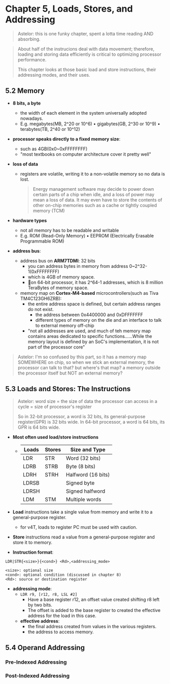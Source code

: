 # Chapter 5, Loads, Stores, and Addressing
>Astelor: this is one funky chapter, spent a lotta time reading AND absorbing.

> About half of the instrucions deal with data movement; therefore, loading and storing data efficiently is critical to optimizing processor performance.
>
> This chapter looks at those basic load and store instructions, their addressing modes, and their uses.

## 5.2 Memory
- **8 bits, a byte**
  - the width of each element in the system universally adopted nowadays.
  - E.g. megabytes(MB, 2^20 or 10^6) • gigabytes(GB, 2^30 or 10^9) • terabytes(TB, 2^40 or 10^12)
- **processor speaks directly to a fixed memory size**: 
  - such as 4GB(0x0~0xFFFFFFFF)
  - "most textbooks on computer architecture cover it pretty well"
- **loss of data**
  - registers are volatile, writing it to a non-volatile memory so no data is lost.
    > Energy management software may decide to power down certain parts of a chip when idle, and a loss of power may mean a loss of data. It may even have to store the contents of other on-chip memories such as a cache or tightly coupled memory (TCM)
- **hardware types**
  - not all memory has to be readable and writable
  - E.g. ROM (Read-Only Memory) • EEPROM (Electrically Erasable Programmable ROM)

- **address bus**:
  - address bus on **ARM7TDMI**: 32 bits
    - you can address bytes in memory from address 0~2^32-1(0xFFFFFFFF)
    - which is 4GB of memory space.
    - 📝on 64-bit processor, it has 2^64-1 addresses, which is 8 million TeraBytes of memory space.
  - memory map on **Cortex-M4-based** microcontrollers(such as Tiva TM4C123GH6ZRB):
    - the entire address space is defined, but certain address ranges do not exist. 
      - the address between 0x4400000 and 0xDFFFFFFF
      - different types of memory on the die and an interface to talk to external memory off-chip
    - "not all addresses are used, and much of teh memory map contains areas dedicated to specific functions......While the memory layout is defined by an SoC's implementation, it is not part of the processor core" 

> Astelor: I'm so confused by this part, so it has a memory map SOMEWHERE on chip, so when we stick an external memory, the processor can talk to that? but where's that map? a memory outside the processor itself but NOT an external memory?

## 5.3 Loads and Stores: The Instructions
> Astelor: word size = the size of data the processor can access in a cycle = size of processor's register
>  
> So in 32-bit processor, a word is 32 bits, its general-purpose register(GPR) is 32 bits wide. In 64-bit processor, a word is 64 bits, its GPR is 64 bits wide.

- **Most often used load/store instructions**
  - |Loads|Stores|Size and Type|
    |---|---|---|
    |LDR|STR|Word (32 bits)|
    |LDRB|STRB|Byte (8 bits)|
    |LDRH|STRH|Halfword (16 bits)|
    |LDRSB||Signed byte|
    |LDRSH||Signed halfword|
    |LDM|STM|Multiple words|

- **Load** instructions take a single value from memory and write it to a general-purpose register.
  - for v4T, loads to register PC must be used with caution.
- **Store** instructions read a value from a general-purpose register and store it to memory.
- **Instruction format**:
```
LDR|STR{<size>}{<cond>} <Rd>,<addressing_mode>

<size>: optional size
<cond>: optional condition (discussed in chapter 8)
<Rd>: source or destination register
``` 
- **addressing mode**:
  - `LDR r9, [r12, r8, LSL #2]`
    - Have a base register r12, an offset value created shifting r8 left by two bits.
    - The offset is added to the base register to created the effective address for the load in this case.
  - **effective address**: 
    - the final address created from values in the various registers. 
    - the address to access memory.
## 5.4 Operand Addressing

### Pre-Indexed Addressing

### Post-Indexed Addressing